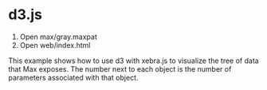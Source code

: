 # d3.js

1. Open max/gray.maxpat
2. Open web/index.html

This example shows how to use d3 with xebra.js to visualize the tree of data that Max exposes. The number next to each object is the number of parameters associated with that object.